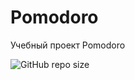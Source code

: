 # Pomodoro
Учебный проект Pomodoro

![GitHub repo size](https://img.shields.io/github/repo-size/Ramon-Mattlov/PomodoroJV)
